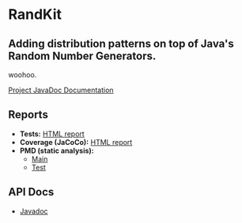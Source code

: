 # RandKit
## Adding distribution patterns on top of Java's Random Number Generators.

woohoo.

[Project JavaDoc Documentation](./javadoc/index.html)


## Reports

- **Tests:** [HTML report](./reports/tests/index.html)
- **Coverage (JaCoCo):** [HTML report](./reports/coverage/index.html)
- **PMD (static analysis):**
  - [Main](./reports/pmd/main.html)
  - [Test](./reports/pmd/test.html)

## API Docs

- [Javadoc](./javadoc/)